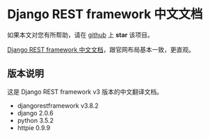 # Django REST framework 中文文档
如果本文对您有所帮助，请在 [github](https://github.com/fangweiren/Django-REST-framework-documentation) 上 **star** 该项目。

[Django REST framework 中文文档](http://blog.plutos.org.cn/Django-REST-framework-documentation/intro.html)，跟官网布局基本一致，更直观。

## 版本说明
这是 Django REST framework v3 版本的中文翻译文档。

- djangorestframework v3.8.2
- django 2.0.6
- python 3.5.2
- httpie 0.9.9
